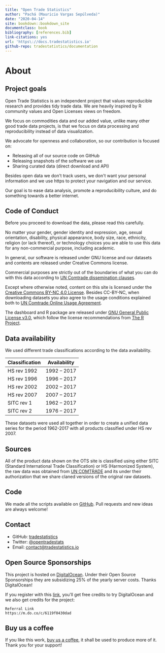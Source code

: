 ```yaml
--- 
title: "Open Trade Statistics"
author: "Pachá (Mauricio Vargas Sepúlveda)"
date: "2020-04-14"
site: bookdown::bookdown_site
documentclass: book
bibliography: [references.bib]
link-citations: yes
url: 'https\://docs.tradestatistics.io'
github-repo: tradestatistics/documentation
---
```


# About

## Project goals

Open Trade Statistics is an independent project that values reproducible research and provides tidy trade data. We are heavily inspired by R community values and Open Licenses views on freedom.

We focus on commodities data and our added value, unlike many other good trade data projects, is that we focus on data processing and reproducibility instead of data visualization.

We advocate for openness and collaboration, so our contribution is focused on:

* Releasing all of our source code on GitHub
* Releasing snapshots of the software we use
* Sharing curated data (direct download and API)

Besides open data we don't track users, we don't want your personal information and we use https to protect your navigation and our service.

Our goal is to ease data analysis, promote a reproducibility culture, and do something towards a better internet.

## Code of Conduct

Before you proceed to download the data, please read this carefully.

No matter your gender, gender identity and expression, age, sexual orientation, disability, physical appearance, body size, race, ethnicity, religion (or lack thereof), or technology choices you are able to use this data for any non-commercial purpose, including academic.

In general, our software is released under GNU license and our datasets and contents are released under Creative Commons license.

Commercial purposes are strictly out of the boundaries of what you can do with this data according to [UN Comtrade dissemination clauses](https://comtrade.un.org/db/help/PolicyOnUseAndRedissemination.pdf).

Except where otherwise noted, content on this site is licensed under the [Creative Commons BY-NC 4.0 License](https://creativecommons.org/licenses/by-nc/4.0/). Besides CC-BY-NC, when downloading datasets you also agree to the usage conditions explained both to [UN Comtrade Online Usage Agreement](https://comtrade.un.org/db/help/licenseagreement.aspx).

The dashboard and R package are released under [GNU General Public License v3.0](https://www.gnu.org/licenses/gpl-3.0.en.html), which follow the license recommendations from [The R Project](https://www.r-project.org/Licenses/).

## Data availability

We used different trade classifications according to the data availability.

|Classification |Availability|
|---------------|------------|
|HS rev 1992    |1992 – 2017 |
|HS rev 1996    |1996 – 2017 |
|HS rev 2002    |2002 – 2017 |
|HS rev 2007    |2007 – 2017 |
|SITC rev 1     |1962 – 2017 |
|SITC rev 2     |1976 – 2017 |

These datasets were used all together in order to create a unified data series for the period 1962-2017 with all products classified under HS rev 2007.

## Sources

All of the product data shown on the OTS site is classified using either SITC (Standard International Trade Classification) or HS (Harmonized System), the raw data was obtained from [UN COMTRADE](http://comtrade.un.org/) and its under their authorization that we share claned versions of the original raw datasets.

## Code

We made all the scripts available on [GitHub](https://github.com/tradestatistics). Pull requests and new ideas are always welcome!

## Contact

* GitHub: [tradestatistics](https://github.com/tradestatistics)
* Twitter: [\@opentradestats](https://twitter.com/opentradestats)
* Email: contact@tradestatistics.io

## Open Source Sponsorships

This project is hosted on [DigitalOcean](https://digitalocean.com). Under their Open Source Sponsorships they are subsidizing 25% of the yearly server costs. Thanks DigitalOcean!

If you register with this [link](https://m.do.co/c/6119f0430dad), you'll get free credits to try DigitalOcean and we also get credits for the project:

```
Referral Link
https://m.do.co/c/6119f0430dad
```

## Buy us a coffee

If you like this work, [buy us a coffee](https://www.buymeacoffee.com/pacha), it shall be used to produce more of it. Thank you for your support!
